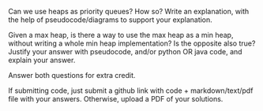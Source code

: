 Can we use heaps as priority queues? How so? Write an explanation, with the help of pseudocode/diagrams to support your explanation.

Given a max heap, is there a way to use the max heap as a min heap, without writing a whole min heap implementation? Is the opposite also true? Justify your answer with pseudocode, and/or python OR java code, and explain your answer.  

Answer both questions for extra credit. 

If submitting code, just submit a github link with code + markdown/text/pdf file with your answers. Otherwise, upload a PDF of your solutions. 

